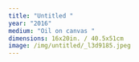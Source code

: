 ```yaml
---
title: "Untitled "
year: "2016"
medium: "Oil on canvas "
dimensions: 16x20in. / 40.5x51cm
image: /img/untitled/_l3d9185.jpeg
---
```




